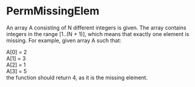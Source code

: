 # PermMissingElem
An array A consisting of N different integers is given. The array contains integers in the range [1..(N + 1)], which means that exactly one element is missing.
For example, given array A such that:  
  
  A[0] = 2  
  A[1] = 3  
  A[2] = 1  
  A[3] = 5  
the function should return 4, as it is the missing element.
